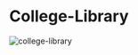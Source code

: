 # College-Library
![college-library](https://user-images.githubusercontent.com/53038576/120111283-f7181700-c18e-11eb-83cd-855c4c198e3a.png)
